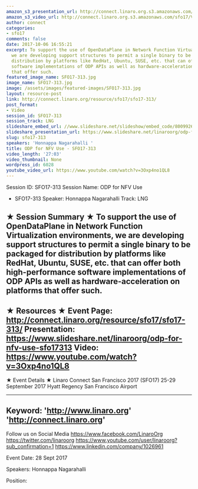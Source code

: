 ```yaml
---
amazon_s3_presentation_url: http://connect.linaro.org.s3.amazonaws.com/sfo17/Presentations/SFO17-313%20ODP%20for%20NFV.pdf
amazon_s3_video_url: http://connect.linaro.org.s3.amazonaws.com/sfo17/Videos/SFO17-313%20ODP%20for%20NFV%20Use.mp4
author: connect
categories:
- sfo17
comments: false
date: 2017-10-06 16:55:21
excerpt: To support the use of OpenDataPlane in Network Function Virtualization environments,
  we are developing support structures to permit a single binary to be packaged for
  distribution by platforms like RedHat, Ubuntu, SUSE, etc. that can offer both high-performance
  software implementations of ODP APIs as well as hardware-acceleration on platforms
  that offer such.
featured_image_name: SFO17-313.jpg
image_name: SFO17-313.jpg
image: /assets/images/featured-images/SFO17-313.jpg
layout: resource-post
link: http://connect.linaro.org/resource/sfo17/sfo17-313/
post_format:
- Video
session_id: SFO17-313
session_track: LNG
slideshare_embed_url: //www.slideshare.net/slideshow/embed_code/80099265
slideshare_presentation_url: https://www.slideshare.net/linaroorg/odp-for-nfv-use-sfo17313
slug: sfo17-313
speakers: 'Honnappa Nagarahalli '
title: ODP for NFV Use - SFO17-313
video_length: '27:03'
video_thumbnail: None
wordpress_id: 6028
youtube_video_url: https://www.youtube.com/watch?v=3Oxp4no1QL8
---
```


Session ID: SFO17-313
Session Name: ODP for NFV Use
- SFO17-313
Speaker: Honnappa Nagarahalli
Track: LNG

★ Session Summary ★
To support the use of OpenDataPlane in Network Function Virtualization environments, we are developing support structures to permit a single binary to be packaged for distribution by platforms like RedHat, Ubuntu, SUSE, etc. that can offer both high-performance software implementations of ODP APIs as well as hardware-acceleration on platforms that offer such.
---------------------------------------------------
★ Resources ★
Event Page: http://connect.linaro.org/resource/sfo17/sfo17-313/
Presentation: https://www.slideshare.net/linaroorg/odp-for-nfv-use-sfo17313
Video: https://www.youtube.com/watch?v=3Oxp4no1QL8
---------------------------------------------------

★ Event Details ★
Linaro Connect San Francisco 2017 (SFO17)
25-29 September 2017
Hyatt Regency San Francisco Airport

---------------------------------------------------
Keyword:
'http://www.linaro.org'
'http://connect.linaro.org'
---------------------------------------------------
Follow us on Social Media
https://www.facebook.com/LinaroOrg
https://twitter.com/linaroorg
https://www.youtube.com/user/linaroorg?sub_confirmation=1
https://www.linkedin.com/company/1026961

Event Date: 28 Sept 2017

Speakers: Honnappa Nagarahalli

Position:
